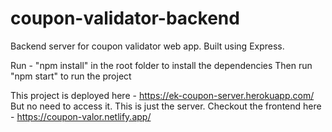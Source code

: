 # coupon-validator-backend
Backend server for coupon validator web app. Built using Express.


Run - "npm install" in the root folder to install the dependencies 
Then run "npm start" to run the project

This project is deployed here - https://ek-coupon-server.herokuapp.com/
But no need to access it. This is just the server. Checkout the frontend here - https://coupon-valor.netlify.app/
